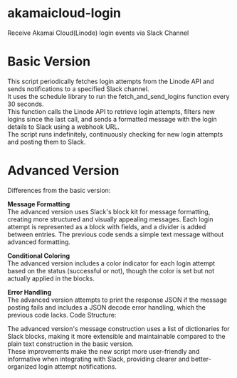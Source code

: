 # akamaicloud-login
Receive Akamai Cloud(Linode) login events via Slack Channel

# Basic Version
This script periodically fetches login attempts from the Linode API and sends notifications to a specified Slack channel.<br> 
It uses the schedule library to run the fetch_and_send_logins function every 30 seconds.<br> 
This function calls the Linode API to retrieve login attempts, filters new logins since the last call, and sends a formatted message with the login details to Slack using a webhook URL.<br> 
The script runs indefinitely, continuously checking for new login attempts and posting them to Slack.<br> 

# Advanced Version
Differences from the basic version:

**Message Formatting**<br> 
The advanced version uses Slack's block kit for message formatting, creating more structured and visually appealing messages. 
Each login attempt is represented as a block with fields, and a divider is added between entries.
The previous code sends a simple text message without advanced formatting.

**Conditional Coloring**<br> 
The advanced version includes a color indicator for each login attempt based on the status (successful or not), though the color is set but not actually applied in the blocks.

**Error Handling**<br> 
The advanced version attempts to print the response JSON if the message posting fails and includes a JSON decode error handling, which the previous code lacks.
Code Structure:

The advanced version's message construction uses a list of dictionaries for Slack blocks, making it more extensible and maintainable compared to the plain text construction in the basic version.<br> 
These improvements make the new script more user-friendly and informative when integrating with Slack, providing clearer and better-organized login attempt notifications.
